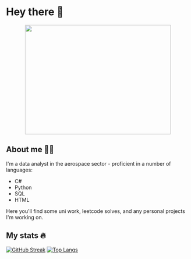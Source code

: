 # Hey there 👋
<div align="center">
  <img src="https://preview.redd.it/cbcrrm524vq21.jpg?auto=webp&s=0c65fae58964158df476ef679b317b1f6bfcce96" height="300" width="400"/>
</div>

## About me 🏄‍♂️
I'm a data analyst in the aerospace sector - proficient in a number of languages:
- C#
- Python
- SQL
- HTML

Here you'll find some uni work, leetcode solves, and any personal projects I'm working on.

## My stats 🔥
[![GitHub Streak](http://github-readme-streak-stats.herokuapp.com?user=pauchxk&theme=dark&background=000000)](https://git.io/streak-stats)
[![Top Langs](https://github-readme-stats.vercel.app/api/top-langs/?username=pauchxk&layout=compact&theme=vision-friendly-dark)](https://github.com/anuraghazra/github-readme-stats)
